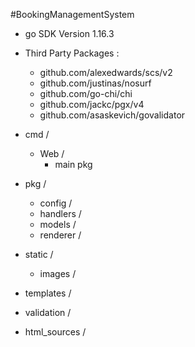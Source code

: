
#BookingManagementSystem

- go SDK Version 1.16.3
  

- Third Party Packages :
  - github.com/alexedwards/scs/v2
  - github.com/justinas/nosurf
  - github.com/go-chi/chi
  - github.com/jackc/pgx/v4
  - github.com/asaskevich/govalidator
    


- cmd /
    - Web /
        - main pkg
    

    
- pkg /
    - config /
    - handlers /
    - models /
    - renderer /
    


- static /
    - images /
    


- templates /



- validation /



- html_sources /


    
